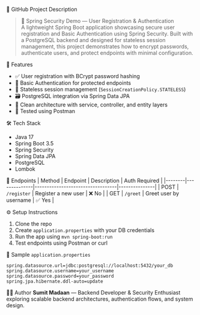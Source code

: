 📌 GitHub Project Description

> 🔐 Spring Security Demo — User Registration & Authentication  
> A lightweight Spring Boot application showcasing secure user registration and Basic Authentication using Spring Security. Built with a PostgreSQL backend and designed for stateless session management,
> this project demonstrates how to encrypt passwords, authenticate users, and protect endpoints with minimal configuration.

🚀 Features
- ✅ User registration with BCrypt password hashing  
- 🔐 Basic Authentication for protected endpoints  
- 🧼 Stateless session management (`SessionCreationPolicy.STATELESS`)  
- 🗃️ PostgreSQL integration via Spring Data JPA  
- 🧠 Clean architecture with service, controller, and entity layers  
- 🧪 Tested using Postman

🛠️ Tech Stack
- Java 17  
- Spring Boot 3.5  
- Spring Security  
- Spring Data JPA  
- PostgreSQL  
- Lombok

 📂 Endpoints
| Method | Endpoint     | Description                     | Auth Required |
|--------|--------------|----------------------------------|---------------|
| POST   | `/register`  | Register a new user              | ❌ No          |
| GET    | `/greet`     | Greet user by username           | ✅ Yes         |

⚙️ Setup Instructions
1. Clone the repo  
2. Create `application.properties` with your DB credentials  
3. Run the app using `mvn spring-boot:run`  
4. Test endpoints using Postman or curl

📄 Sample `application.properties`
```properties
spring.datasource.url=jdbc:postgresql://localhost:5432/your_db
spring.datasource.username=your_username
spring.datasource.password=your_password
spring.jpa.hibernate.ddl-auto=update
```

👨‍💻 Author
**Sumit Madaan** — Backend Developer & Security Enthusiast  
exploring scalable backend architectures, authentication flows, and system design.
